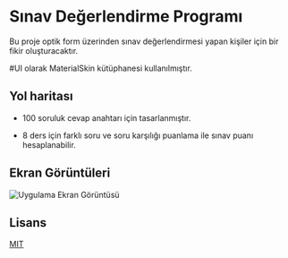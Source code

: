 # Sınav Değerlendirme Programı

Bu proje optik form üzerinden sınav değerlendirmesi yapan kişiler için bir fikir oluşturacaktır.

#UI olarak MaterialSkin kütüphanesi kullanılmıştır.


## Yol haritası

- 100 soruluk cevap anahtarı için tasarlanmıştır.

- 8 ders için farklı soru ve soru karşılığı puanlama ile sınav puanı hesaplanabilir.

  
## Ekran Görüntüleri

![Uygulama Ekran Görüntüsü](https://i.hizliresim.com/dili4fo.PNG)

  
## Lisans

[MIT](https://choosealicense.com/licenses/mit/)

  
